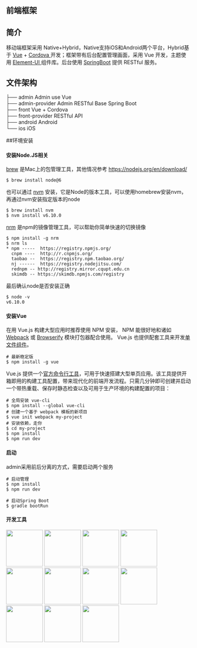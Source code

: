 ## 前端框架

## 简介

移动端框架采用 Native+Hybrid，Native支持iOS和Android两个平台，Hybrid基于 [Vue](https://cn.vuejs.org/v2/guide/) + [Cordova ](https://cordova.apache.org/docs/en/latest/)开发；框架带有后台配置管理画面，采用 Vue 开发，主题使用 [Element-UI ](http://element.eleme.io/#/zh-CN/component/installation)组件库。后台使用 [SpringBoot](https://projects.spring.io/spring-boot/) 提供 RESTful 服务。

## 文件架构

├── admin             Admin use Vue  
├── admin-provider    Admin RESTful Base Spring Boot  
├── front             Vue + Cordova  
├── front-provider    RESTful API  
├── android           Android  
└── ios               iOS  

##环境安装

#### 安装Node.JS相关

[brew](https://brew.sh/) 是Mac上的包管理工具，其他情况参考 https://nodejs.org/en/download/

```shell
$ brew install node@6
```

也可以通过 [nvm](https://github.com/creationix/nvm) 安装，它是Node的版本工具，可以使用homebrew安装nvm，再通过nvm安装指定版本的node

```shell
$ brew install nvm
$ nvm install v6.10.0
```

[nrm](https://github.com/Pana/nrm) 是npm的镜像管理工具，可以帮助你简单快速的切换镜像

```shell
$ npm install -g nrm
$ nrm ls
* npm -----  https://registry.npmjs.org/
  cnpm ----  http://r.cnpmjs.org/
  taobao --  https://registry.npm.taobao.org/
  nj ------  https://registry.nodejitsu.com/
  rednpm -- http://registry.mirror.cqupt.edu.cn
  skimdb -- https://skimdb.npmjs.com/registry
```

最后确认node是否安装正确

```shell
$ node -v
v6.10.0
```

#### 安装Vue

在用 Vue.js 构建大型应用时推荐使用 NPM 安装， NPM 能很好地和诸如 [Webpack](http://webpack.github.io/) 或 [Browserify](http://browserify.org/) 模块打包器配合使用。 Vue.js 也提供配套工具来开发[单文件组件](https://cn.vuejs.org/v2/guide/single-file-components.html)。

```shell
# 最新稳定版
$ npm install -g vue
```

Vue.js 提供一个[官方命令行工具](https://github.com/vuejs/vue-cli)，可用于快速搭建大型单页应用。该工具提供开箱即用的构建工具配置，带来现代化的前端开发流程。只需几分钟即可创建并启动一个带热重载、保存时静态检查以及可用于生产环境的构建配置的项目：

```shell
# 全局安装 vue-cli
$ npm install --global vue-cli
# 创建一个基于 webpack 模板的新项目
$ vue init webpack my-project
# 安装依赖，走你
$ cd my-project
$ npm install
$ npm run dev
```

#### 启动

admin采用前后分离的方式，需要启动两个服务

```shell
# 启动管理
$ npm install 
$ npm run dev

# 启动Spring Boot
$ gradle bootRun
```
#### 开发工具

<img src="https://s3-us-west-2.amazonaws.com/svgporn.com/logos/visual-studio.svg" width="100" height="100"/> <img src="https://s3-us-west-2.amazonaws.com/svgporn.com/logos/npm.svg" width="100" height="100"/> <img src="https://s3-us-west-2.amazonaws.com/svgporn.com/logos/webpack.svg" width="100" height="100"/> <img src="https://s3-us-west-2.amazonaws.com/svgporn.com/logos/vue.svg" width="100" height="100"/> <img src="https://s3-us-west-2.amazonaws.com/svgporn.com/logos/angular-icon.svg" width="100" height="100"/> <img src="https://s3-us-west-2.amazonaws.com/svgporn.com/logos/spring.svg" width="100" height="100"/> <img src="https://s3-us-west-2.amazonaws.com/svgporn.com/logos/html-5.svg" width="100" height="100"/> <img src="https://s3-us-west-2.amazonaws.com/svgporn.com/logos/css-3.svg" width="100" height="100"/> <img src="https://s3-us-west-2.amazonaws.com/svgporn.com/logos/cordova.svg" width="100" height="100"/> <img src="https://s3-us-west-2.amazonaws.com/svgporn.com/logos/android-icon.svg" width="100" height="100"/> <img src="https://s3-us-west-2.amazonaws.com/svgporn.com/logos/spring.svg" width="100" height="100"/>  
